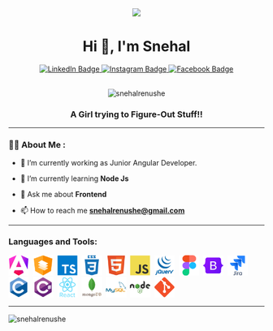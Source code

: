 <div id="header" align="center">
  <img src="https://media1.giphy.com/media/v1.Y2lkPTc5MGI3NjExY3oyemkwMWlxc203emM1ZDMzaTl0cHhxZW5uZjB5Z3kzdTRyNnZoeSZlcD12MV9pbnRlcm5hbF9naWZfYnlfaWQmY3Q9Zw/AbYBOTjhYepx1n3zuJ/giphy.webp" width="100"/>
</div>
<h1 align="center">Hi 👋, I'm Snehal</h1>
<div id="badges" align="center">
  <a href="linkedin.com/in/snehal-renushe-12a1b5213">
    <img src="https://img.shields.io/badge/LinkedIn-blue?style=for-the-badge&logo=linkedin&logoColor=white" alt="LinkedIn Badge"/>
  </a>
  <a href="https://instagram.com/snehalrenushe_1510">
    <img src="https://img.shields.io/badge/Instagram-red?style=for-the-badge&logo=instagram&logoColor=white" alt="Instagram Badge"/>
  </a>
  <a href="https://fb.com/snehalrenushe">
    <img src="https://img.shields.io/badge/facebook-blue?style=for-the-badge&logo=facebook&logoColor=white" alt="Facebook Badge"/>
  </a>
</div>
<br>
<p align="center"> <img src="https://komarev.com/ghpvc/?username=snehalrenushe&label=Profile%20views&color=0e75b6&style=flat" alt="snehalrenushe" /> </p>
<h3 align="center">A Girl trying to Figure-Out Stuff!!</h3>

---

### :woman_technologist: About Me :
- 🔭 I’m currently working as Junior Angular Developer.

- 🌱 I’m currently learning **Node Js**

- 💬 Ask me about **Frontend**

- 📫 How to reach me **snehalrenushe@gmail.com**

---

<h3 align="left">Languages and Tools:</h3>
<div>
  <img src="https://github.com/devicons/devicon/blob/master/icons/angular/angular-original.svg" title="Angular" alt="Angular" width="40" height="40"/>&nbsp;
  <img src="https://github.com/devicons/devicon/blob/master/icons/angularmaterial/angularmaterial-original.svg" title="AngularMaterial" alt="Angular Material" width="40" height="40"/>&nbsp;
  <img src="https://github.com/devicons/devicon/blob/master/icons/typescript/typescript-original.svg" title="Typescript" alt="Typescript" width="40" height="40"/>&nbsp;
  <img src="https://github.com/devicons/devicon/blob/master/icons/css3/css3-plain-wordmark.svg"  title="CSS3" alt="CSS" width="40" height="40"/>&nbsp;
  <img src="https://github.com/devicons/devicon/blob/master/icons/html5/html5-original.svg" title="HTML5" alt="HTML" width="40" height="40"/>&nbsp;
  <img src="https://github.com/devicons/devicon/blob/master/icons/javascript/javascript-original.svg" title="JavaScript" alt="JavaScript" width="40" height="40"/>&nbsp;
  <img src="https://github.com/devicons/devicon/blob/master/icons/jquery/jquery-plain-wordmark.svg" title="Jquery" alt="Jquery" width="40" height="40"/>&nbsp;
  <img src="https://github.com/devicons/devicon/blob/master/icons/figma/figma-original.svg" title="Figma" alt="Figma" width="40" height="40"/>&nbsp;
  <img src="https://github.com/devicons/devicon/blob/master/icons/bootstrap/bootstrap-original.svg" title="Bootstrap" alt="Bootstrap" width="40" height="40"/>&nbsp;
  <img src="https://github.com/devicons/devicon/blob/master/icons/jira/jira-original-wordmark.svg" title="Jira" alt="Jira" width="40" height="40"/>&nbsp;
  <img src="https://github.com/devicons/devicon/blob/master/icons/c/c-original.svg" title="C" alt="C" width="40" height="40"/>&nbsp;
  <img src="https://github.com/devicons/devicon/blob/master/icons/csharp/csharp-original.svg" title="C Sharpt" alt="C Sharp" width="40" height="40"/>&nbsp;
  <img src="https://github.com/devicons/devicon/blob/master/icons/react/react-original-wordmark.svg" title="React" alt="React" width="40" height="40"/>&nbsp;
  <img src="https://github.com/devicons/devicon/blob/master/icons/mongodb/mongodb-original-wordmark.svg" title="Mongodb" alt="Mongodb" width="40" height="40"/>&nbsp;
  <img src="https://github.com/devicons/devicon/blob/master/icons/mysql/mysql-original-wordmark.svg" title="MySQL"  alt="MySQL" width="40" height="40"/>&nbsp;
  <img src="https://github.com/devicons/devicon/blob/master/icons/nodejs/nodejs-original-wordmark.svg" title="NodeJS" alt="NodeJS" width="40" height="40"/>&nbsp;
  <img src="https://github.com/devicons/devicon/blob/master/icons/git/git-original.svg" title="Git" **alt="Git" width="40" height="40"/>
</div>

---
<!-- <p>&nbsp;<img align="center" src="https://github-readme-stats.vercel.app/api?username=snehalrenushe&show_icons=true&locale=en" alt="snehalrenushe" /></p>-->

<p><img align="center" src="https://github-readme-streak-stats.herokuapp.com/?user=snehalrenushe&" alt="snehalrenushe" /></p>
